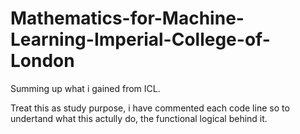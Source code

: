# Mathematics-for-Machine-Learning-Imperial-College-of-London
Summing up  what i gained from ICL.

 Treat this as study purpose, i have commented each code line so to undertand what this actully do, the functional logical behind it.
